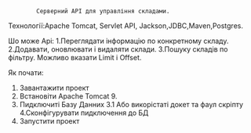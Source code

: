             Cерверний API для управління складами.
Технології:Apache Tomcat, Servlet API, Jackson,JDBC,Maven,Postgres.

Шо може Api:
1.Переглядати інформацію по конкретному складу.
2.Додавати, оновлювати і видаляти склади.
3.Пошуку складів по фільтру. Можливо вказати Limit і Offset.

Як почати:
1. Завантажити проект
2. Встановіти Apache Tomcat 9.
3. Пидключиті Базу Данних
3.1 Або викорістаті докет та фаул скріпту
4.Сконфігурувати пидключення до БД
5. Запустити проект   
